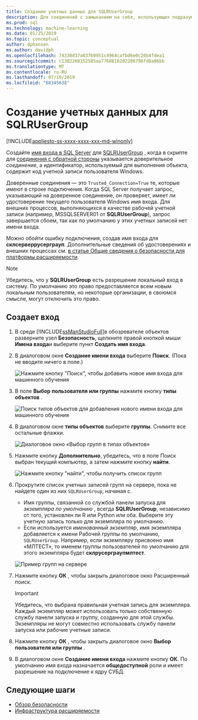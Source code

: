 ```yaml
---
title: Создание учетных данных для SQLRUserGroup
description: Для соединений с замыканием на себя, использующих подразумеваемую проверку подлинности, создайте имя входа в SQL Server для SQLRUserGroup, чтобы Рабочая учетная запись могла войти на сервер, чтобы преобразование идентификатора было возвращено вызывающему пользователю.
ms.prod: sql
ms.technology: machine-learning
ms.date: 01/25/2019
ms.topic: conceptual
author: dphansen
ms.author: davidph
ms.openlocfilehash: 74330d37a037b0951c4964cafbd6e0c26b4fdea1
ms.sourcegitcommit: c1382268152585aa77688162d2286798fd8a06bb
ms.translationtype: MT
ms.contentlocale: ru-RU
ms.lasthandoff: 07/19/2019
ms.locfileid: "68345638"
---
```

# <a name="create-a-login-for-sqlrusergroup"></a>Создание учетных данных для SQLRUserGroup
[!INCLUDE[appliesto-ss-xxxx-xxxx-xxx-md-winonly](../../includes/appliesto-ss-xxxx-xxxx-xxx-md-winonly.md)]

Создайте [имя входа в SQL Server](https://docs.microsoft.com/sql/relational-databases/security/authentication-access/create-a-login) для [SQLRUserGroup](../concepts/security.md#sqlrusergroup) , когда в скрипте для [соединения с обратной стороны](../../advanced-analytics/concepts/security.md#implied-authentication) указывается доверительное *соединение*, а идентификатор, используемый для выполнения объекта, содержит код учетной записи пользователя Windows.

Доверенные соединения — это `Trusted_Connection=True` те, которые имеют в строке подключения. Когда SQL Server получает запрос, указывающий на доверенное соединение, он проверяет, имеет ли удостоверение текущего пользователя Windows имя входа. Для внешних процессов, выполняющихся в качестве рабочей учетной записи (например, MSSQLSERVER01 от **SQLRUserGroup**), запрос завершается сбоем, так как по умолчанию у этих учетных записей нет имени входа.

Можно обойти ошибку подключения, создав имя входа для **склсерверрусерграуп**. Дополнительные сведения об удостоверениях и внешних процессах см. [в статье Общие сведения о безопасности для платформы расширяемости](../concepts/security.md).

> [!Note]
> Убедитесь, что у **SQLRUserGroup** есть разрешение локальный вход в систему. По умолчанию это право предоставляется всем новым локальным пользователям, но некоторые организации, в своюмся смысле, могут отключить это право.

## <a name="create-a-login"></a>Создает вход

1. В среде [!INCLUDE[ssManStudioFull](../../includes/ssmanstudiofull-md.md)]в обозревателе объектов разверните узел **Безопасность**, щелкните правой кнопкой мыши **Имена входа**и выберите пункт **Создать имя входа**.

2. В диалоговом окне **Создание имени входа** выберите **Поиск**. (Пока не вводите ничего в поле.)
    
     ![Нажмите кнопку "Поиск", чтобы добавить новое имя входа для машинного обучения](media/implied-auth-login1.png "Нажмите кнопку \"Поиск\", чтобы добавить новое имя входа для машинного обучения")

3. В поле **Выбор пользователя или группы** нажмите кнопку **типы объектов** .

     ![Поиск типов объектов для добавления нового имени входа для машинного обучения](media/implied-auth-login2.png "Поиск типов объектов для добавления нового имени входа для машинного обучения")

4. В диалоговом окне **типы объектов** выберите **группы**. Снимите все остальные флажки.

     ![Диалоговое окно «Выбор групп в типах объектов»](media/implied-auth-login3.png "Диалоговое окно «Выбор групп в типах объектов»")

4. Нажмите кнопку **Дополнительно**, убедитесь, что в поле Поиск выбран текущий компьютер, а затем нажмите кнопку **найти**.

     ![Нажмите кнопку "найти", чтобы получить список групп](media/implied-auth-login4.png "Нажмите кнопку \"найти\", чтобы получить список групп")

5. Прокрутите список учетных записей групп на сервере, пока не найдете один из них `SQLRUserGroup`, начиная с.
    
    + Имя группы, связанной со службой панели запуска для _экземпляра по умолчанию_ , всегда **SQLRUserGroup**, независимо от того, установлен ли R или Python или оба. Выберите эту учетную запись только для экземпляра по умолчанию.
    + Если используется _именованный экземпляр_, имя экземпляра добавляется к имени Рабочей группы по умолчанию, `SQLRUserGroup`. Например, если экземпляру присвоено имя «МЛТЕСТ», то именем группы пользователей по умолчанию для этого экземпляра будет **склрусерграупмлтест**.
 
    ![Пример групп на сервере](media/implied-auth-login5.png "Пример групп на сервере")
   
5. Нажмите кнопку **ОК** , чтобы закрыть диалоговое окно Расширенный поиск.

    > [!IMPORTANT]
    > Убедитесь, что выбрана правильная учетная запись для экземпляра. Каждый экземпляр может использовать только собственную службу панели запуска и группу, созданную для этой службы. Экземпляры не могут совместно использовать службу панели запуска или рабочие учетные записи.

6. Нажмите кнопку **ОК** , чтобы закрыть диалоговое окно **Выбор пользователя или группы** .

7. В диалоговом окне **Создание имени входа** нажмите кнопку **ОК**. По умолчанию имя входа назначается **общедоступной** роли и имеет разрешение на подключение к ядру СУБД.

## <a name="next-steps"></a>Следующие шаги

+ [Обзор безопасности](../concepts/security.md)
+ [Инфраструктура расширяемости](../concepts/extensibility-framework.md)
